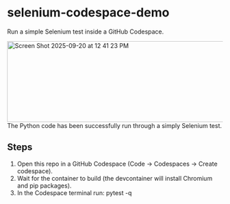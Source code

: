 # selenium-codespace-demo

Run a simple Selenium test inside a GitHub Codespace.

<img width="766" height="189" alt="Screen Shot 2025-09-20 at 12 41 23 PM" src="https://github.com/user-attachments/assets/aec24948-7d53-4959-8fe3-5042692b8d52" />
The Python code has been successfully run through a simply Selenium test.


## Steps
1. Open this repo in a GitHub Codespace (Code → Codespaces → Create codespace).
2. Wait for the container to build (the devcontainer will install Chromium and pip packages).
3. In the Codespace terminal run:
pytest -q
